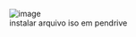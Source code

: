 ![image](https://github.com/user07777/iso2usb/assets/140452913/67f6b9a5-4408-49a7-9a90-89f307590e78)
<br>
instalar arquivo iso em pendrive
